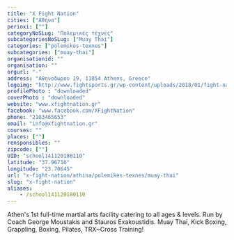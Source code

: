 ```yaml
---
title: "X Fight Nation"
cities: ["Αθήνα"]
perioxi: [""]
categoryNoSLug: "Πολεμικές τέχνες"
subcategoriesNoSLug: ["Muay Thai"]
categories: ["polemikes-texnes"]
subcategories: ["muay-thai"]
organisationid: ""
organisation: ""
orgurl: "-"
address: "Αθηνοδωρου 19, 11854 Athens, Greece"
logoimg: "http://www.fightsports.gr/wp-content/uploads/2018/01/fight-nation-logo.jpg"
profilePhoto : "downloaded"
coverPhoto : "downloaded"
website: "www.xfightnation.gr"
facebook: "www.facebook.com/XFightNation"
phone: "2103465653"
email: "info@xfightnation.gr"
courses: ""
places: [""]
rensponsibles: ""
zipcode: [""]
UID: "school141120180110"
latitude: "37.96716"
longitude: "23.70645"
url: "x-fight-nation/athina/polemikes-texnes/muay-thai"
slug: "x-fight-nation"
aliases:
    - /school141120180110
---
```



Athen&#39;s 1st full-time martial arts facility catering to all ages &amp; levels. Run by Coach George Moustakis and Stauros Exakoustidis. Muay Thai, Kick Boxing, Grappling, Boxing, Pilates, TRX~Cross Training!


